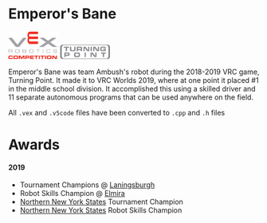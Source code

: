 # Emperor's Bane
<a href="https://www.vexrobotics.com/competition"><img src="https://raw.githubusercontent.com/99561A/Emperors-Bane/main/img/vex.png" alt="company logo" width="100"/></a>
<a href="https://www.youtube.com/watch?v=CDDGBcs0TFM"><img src="https://raw.githubusercontent.com/99561A/Emperors-Bane/main/img/game.png" alt="game logo" width="100"/></a>

Emperor's Bane was team Ambush's robot during the 2018-2019 VRC game, Turning Point.
It made it to VRC Worlds 2019, where at one point it placed #1 in the middle school division.
It accomplished this using a skilled driver and 11 separate autonomous programs that can be used anywhere on the field.


All `.vex` and `.v5code` files have been converted to `.cpp` and `.h` files

# Awards
#### 2019 
- Tournament Champions @ [Laningsburgh](https://www.robotevents.com/RE-VRC-18-5018.html)
- Robot Skills Champion @ [Elmira](https://www.robotevents.com/RE-VRC-18-5014.html)
- [Northern New York States](https://www.robotevents.com/robot-competitions/vex-robotics-competition/RE-VRC-18-5022.html#awards) Tournament Champion
- [Northern New York States](https://www.robotevents.com/robot-competitions/vex-robotics-competition/RE-VRC-18-5022.html#awards) Robot Skills Champion
